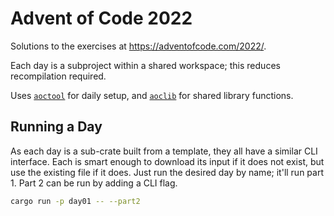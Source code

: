 # Advent of Code 2022

Solutions to the exercises at <https://adventofcode.com/2022/>.

Each day is a subproject within a shared workspace; this reduces recompilation required.

Uses [`aoctool`](https://github.com/coriolinus/aoctool) for daily setup, and
[`aoclib`](https://github.com/coriolinus/aoclib/) for shared library functions.

## Running a Day

As each day is a sub-crate built from a template, they all have a similar CLI interface. Each is smart
enough to download its input if it does not exist, but use the existing file if it does. Just run the
desired day by name; it'll run part 1. Part 2 can be run by adding a CLI flag.

```bash
cargo run -p day01 -- --part2
```
